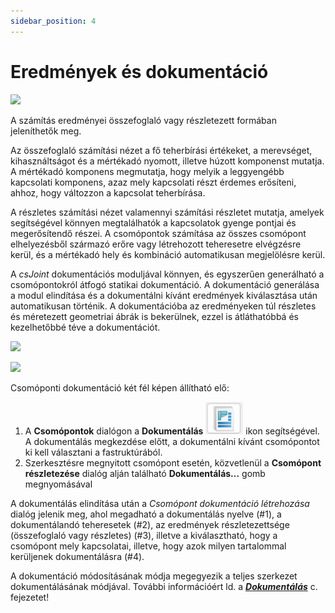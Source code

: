 ```yaml
---
sidebar_position: 4
---
```

# Eredmények és dokumentáció
<!-- wp:image {"align":"right","id":38268,"width":324,"height":267,"sizeSlug":"full","linkDestination":"media","className":"is-style-editorskit-rounded"} -->

[![](https://Consteelsoftware.com/wp-content/uploads/2022/06/dial_csomop_eredmeny_mertekado.png)](./img/wp-content-uploads-2022-06-dial_csomop_eredmeny_mertekado.png)

<!-- /wp:image -->

<!-- wp:paragraph -->

A számítás eredményei összefoglaló vagy részletezett formában jeleníthetők meg.

<!-- /wp:paragraph -->

<!-- wp:paragraph -->

Az összefoglaló számítási nézet a fő teherbírási értékeket, a merevséget, kihasználtságot és a mértékadó nyomott, illetve húzott komponenst mutatja. A mértékadó komponens megmutatja, hogy melyik a leggyengébb kapcsolati komponens, azaz mely kapcsolati részt érdemes erősíteni, ahhoz, hogy változzon a kapcsolat teherbírása.

<!-- /wp:paragraph -->

<!-- wp:paragraph -->

A részletes számítási nézet valamennyi számítási részletet mutatja, amelyek segítségével könnyen megtalálhatók a kapcsolatok gyenge pontjai és megerősítendő részei. A csomópontok számítása az összes csomópont elhelyezésből származó erőre vagy létrehozott teheresetre elvégzésre kerül, és a mértékadó hely és kombináció automatikusan megjelölésre kerül.

<!-- /wp:paragraph -->

<!-- wp:paragraph -->

A _csJoint_ dokumentációs moduljával könnyen, és egyszerűen generálható a csomópontokról átfogó statikai dokumentáció. A dokumentáció generálása a modul elindítása és a dokumentálni kívánt eredmények kiválasztása után automatikusan történik. A dokumentációba az eredményeken túl részletes és méretezett geometriai ábrák is bekerülnek, ezzel is átláthatóbbá és kezelhetőbbé téve a dokumentációt.

<!-- /wp:paragraph -->

<!-- wp:image {"align":"center","id":38683,"width":485,"height":620,"sizeSlug":"full","linkDestination":"media","className":"is-style-editorskit-rounded"} -->

[![](https://Consteelsoftware.com/wp-content/uploads/2022/06/dial_csomop_doku_2.png)](./img/wp-content-uploads-2022-06-dial_csomop_doku_2.png)

<!-- /wp:image -->

<!-- wp:image {"align":"right","id":38260,"width":285,"height":554,"sizeSlug":"full","linkDestination":"media","className":"is-style-editorskit-rounded"} -->

[![](https://Consteelsoftware.com/wp-content/uploads/2022/06/dial_csomop_doku.png)](./img/wp-content-uploads-2022-06-dial_csomop_doku.png)

<!-- /wp:image -->

<!-- wp:paragraph -->

Csomóponti dokumentáció két fél képen állítható elő:

<!-- /wp:paragraph -->

<!-- wp:list {"ordered":true,"type":"A"} -->

1. A **Csomópontok** dialógon a **Dokumentálás** ![](./img/wp-content-uploads-2022-06-dial_csomop_szerk_dokumental.png) ikon segítségével. A dokumentálás megkezdése előtt, a dokumentálni kívánt csomópontot ki kell választani a fastruktúrából.
2. Szerkesztésre megnyitott csomópont esetén, közvetlenül a **Csomópont részletezése** dialóg alján található **Dokumentálás…** gomb megnyomásával

<!-- /wp:list -->

<!-- wp:paragraph -->

A dokumentálás elindítása után a _Csomópont dokumentáció létrehozása_ dialóg jelenik meg, ahol megadható a dokumentálás nyelve (#1), a dokumentálandó teheresetek (#2), az eredmények részletezettsége (összefoglaló vagy részletes) (#3), illetve a kiválasztható, hogy a csomópont mely kapcsolatai, illetve, hogy azok milyen tartalommal kerüljenek dokumentálásra (#4).[](<http://Consteel.hu/GetAssetFile/csjoint_documentation_1.jpg(121)>)

<!-- /wp:paragraph -->

<!-- wp:paragraph -->

A dokumentáció módosításának módja megegyezik a teljes szerkezet dokumentálásának módjával. További információért ld. a [_**Dokumentálás**_](../../category/documentation) c. fejezetet!

<!-- /wp:paragraph -->
